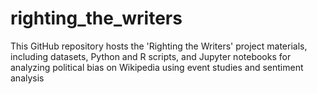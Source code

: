 # righting_the_writers
This GitHub repository hosts the 'Righting the Writers' project materials, including datasets, Python and R scripts, and Jupyter notebooks for analyzing political bias on Wikipedia using event studies and sentiment analysis
